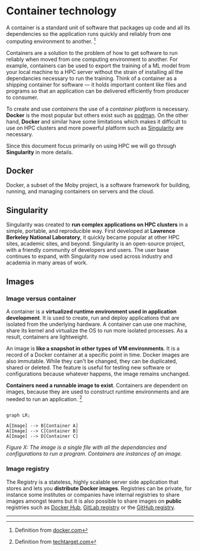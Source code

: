 # Container technology

A container is a standard unit of software that packages up code and all its dependencies so the application runs quickly and reliably from one computing environment to another. [^1]

Containers are a solution to the problem of how to get software to run reliably when moved from one computing environment to another. For example, containers can be used to export the training of a ML model from your local machine to a HPC server without the strain of installing all the dependancies necessary to run the training. Think of a container as a shipping container for software — it holds important content like files and programs so that an application can be delivered efficiently from producer to consumer.

To create and use *containers* the use of a *container platform* is necessary. **Docker** is the most popular but others exist such as [podman](https://podman.io/). On the other hand, **Docker** and similar have some limitations which makes it difficult to use on HPC clusters and more powerful platform such as [Singularity](https://docs.sylabs.io/guides/3.5/user-guide/introduction.html) are necessary.

Since this document focus primarily on using HPC we will go through **Singularity** in more details.

## Docker

Docker, a subset of the Moby project, is a software framework for building, running, and managing containers on servers and the cloud. 


## Singularity

Singularity was created to **run complex applications on HPC clusters** in a simple, portable, and reproducible way. First developed at **Lawrence Berkeley National Laboratory**, it quickly became popular at other HPC sites, academic sites, and beyond. Singularity is an open-source project, with a friendly community of developers and users. The user base continues to expand, with Singularity now used across industry and academia in many areas of work.

## Images 

### Image versus container

A container is a **virtualized runtime environment used in application development**. It is used to create, run and deploy applications that are isolated from the underlying hardware. A container can use one machine, share its kernel and virtualize the OS to run more isolated processes. As a result, containers are lightweight.

An image is **like a snapshot in other types of VM environments**. It is a record of a Docker container at a specific point in time. Docker images are also immutable. While they can't be changed, they can be duplicated, shared or deleted. The feature is useful for testing new software or configurations because whatever happens, the image remains unchanged.

**Containers need a runnable image to exist**. Containers are dependent on images, because they are used to construct runtime environments and are needed to run an application. [^2]

```mermaid

graph LR;

A[Image] --> B[Container A]
A[Image] --> C[Container B]
A[Image] --> D[Container C]

```

*Figure X: The image is a single file with all the dependancies and configurations to run a program. Containers are instances of an image.*

### Image registry

The Registry is a stateless, highly scalable server side application that stores and lets you **distribute Docker images**. Registries can be private, for instance some institutes or companies have internal registries to share images amongst teams but it is also possible to share images on **public** registries such as [Docker Hub](https://hub.docker.com/), [GitLab registry](https://docs.gitlab.com/ee/user/packages/container_registry/) or the [GitHub registry](https://docs.github.com/en/packages/working-with-a-github-packages-registry/working-with-the-container-registry).



---

[^1]: Definition from [docker.com](https://www.docker.com/resources/what-container/)

[^2]: Definition from [techtarget.com](https://www.techtarget.com/searchitoperations/definition/Docker-image)

